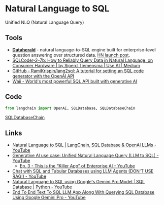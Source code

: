 # Natural Language to SQL

Unified NLQ (Natural Language Query)

## Tools

- [**Dataherald**](https://github.com/Dataherald/dataherald) - natural language-to-SQL engine built for enterprise-level question answering over structured data. [HN launch post](https://news.ycombinator.com/item?id=37240363).
- [SQLCoder-2–7b: How to Reliably Query Data in Natural Language, on Consumer Hardware | by Sjoerd Tiemensma | Use AI | Medium](https://medium.com/use-ai/sqlcoder-2-7b-how-to-reliably-query-data-in-natural-language-on-consumer-hardware-cb352a3cf3ab)
- [GitHub - RamiKrispin/lang2sql: A tutorial for setting an SQL code generator with the OpenAI API](https://github.com/RamiKrispin/lang2sql)
- [Waii - World's most powerful SQL API built with generative AI](https://www.waii.ai/)

## Code

```python
from langchain import OpenAI, SQLDatabase, SQLDatabaseChain
```

[SQLDatabaseChain](https://h3manth.com/notes/SQLDatabaseChain/)

## Links

- [Natural Language to SQL | LangChain, SQL Database & OpenAI LLMs - YouTube](https://www.youtube.com/watch?v=w-eTS8YlbZ4)
- [Generative AI use case: Unified Natural Language Query (LLM to SQL) - YouTube](https://www.youtube.com/playlist?list=PL-pTHQz4RcBbJbifxCcJp6pJocNj1Dmfp)
   	- [Ep. 3 - This is the “Killer App” of Enterprise AI - YouTube](https://www.youtube.com/watch?v=zuLxXDdEVEE)
- [Chat with SQL and Tabular Databases using LLM Agents (DON'T USE RAG!) - YouTube](https://www.youtube.com/watch?v=ZtltjSjFPDg)
- [Natural Language to SQL using Google's Gemini Pro Model | SQL Database | Python - YouTube](https://www.youtube.com/watch?v=NUbYDCqojew)
- [End To End Text To SQL LLM App Along With Querying SQL Database Using Google Gemini Pro - YouTube](https://www.youtube.com/watch?v=wFdFLWc-W4k)

